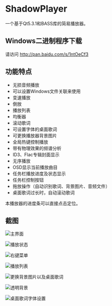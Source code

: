 # ShadowPlayer
一个基于Qt5.3.1和BASS库的简易播放器。

## Windows二进制程序下载
请访问 http://pan.baidu.com/s/1ntOeCf3

## 功能特点
* 无损音频播放
* 可以设置Windows文件关联来使用
* 变速播放
* 倒放
* 播放列表
* 均衡器
* 滚动歌词
* 可设置字体的桌面歌词
* 可更换播放器背景图片
* 全局热键控制播放
* 带有物理效果的频谱分析
* ID3、Flac专辑封面显示
* 无序播放
* OSD显示当前播放曲目
* 任务栏播放进度及状态显示
* 任务栏控制按钮
* 拖放操作（自动识别歌词、背景图片、音频文件）
* 桌面歌词过长时，自动滚动歌词

本播放器的进度条可以直接点击定位。

## 截图
![主界面](https://github.com/ShadowPower/ShadowPlayer/raw/master/Screenshots/1.png)

![播放状态](https://github.com/ShadowPower/ShadowPlayer/raw/master/Screenshots/2.png)

![右键菜单](https://github.com/ShadowPower/ShadowPlayer/raw/master/Screenshots/3.png)

![播放列表](https://github.com/ShadowPower/ShadowPlayer/raw/master/Screenshots/4.png)

![更换背景图片以及桌面歌词](https://github.com/ShadowPower/ShadowPlayer/raw/master/Screenshots/5.png)

![透明背景](https://github.com/ShadowPower/ShadowPlayer/raw/master/Screenshots/6.png)

![桌面歌词字体设置](https://github.com/ShadowPower/ShadowPlayer/raw/master/Screenshots/7.png)
